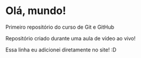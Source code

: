 # Olá, mundo!
 Primeiro repositório do curso de Git e GitHub

Repositório criado durante uma aula de vídeo ao vivo!

Essa linha eu adicionei diretamente no site! :D
